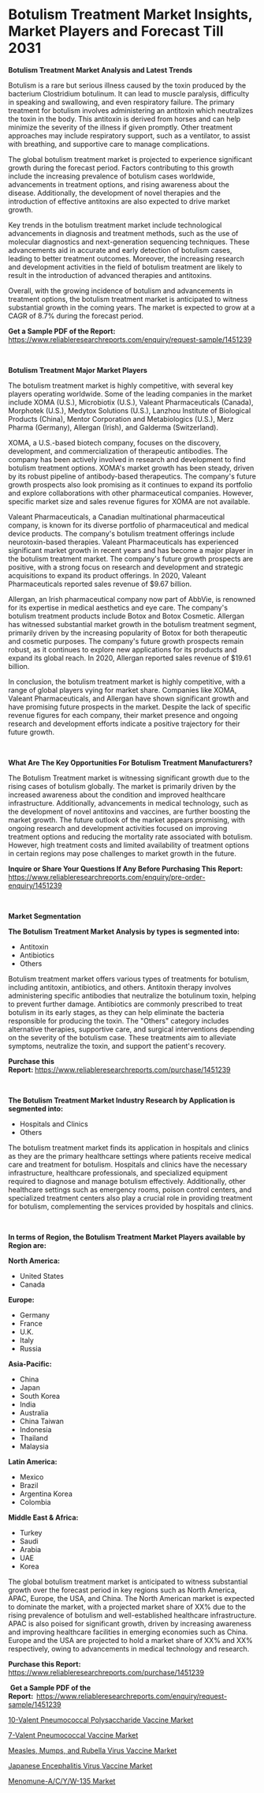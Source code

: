 <p><h1>Botulism Treatment Market Insights, Market Players and Forecast Till 2031</h1></p><p><strong>Botulism Treatment Market Analysis and Latest Trends</strong></p>
<p><p>Botulism is a rare but serious illness caused by the toxin produced by the bacterium Clostridium botulinum. It can lead to muscle paralysis, difficulty in speaking and swallowing, and even respiratory failure. The primary treatment for botulism involves administering an antitoxin which neutralizes the toxin in the body. This antitoxin is derived from horses and can help minimize the severity of the illness if given promptly. Other treatment approaches may include respiratory support, such as a ventilator, to assist with breathing, and supportive care to manage complications.</p><p>The global botulism treatment market is projected to experience significant growth during the forecast period. Factors contributing to this growth include the increasing prevalence of botulism cases worldwide, advancements in treatment options, and rising awareness about the disease. Additionally, the development of novel therapies and the introduction of effective antitoxins are also expected to drive market growth.</p><p>Key trends in the botulism treatment market include technological advancements in diagnosis and treatment methods, such as the use of molecular diagnostics and next-generation sequencing techniques. These advancements aid in accurate and early detection of botulism cases, leading to better treatment outcomes. Moreover, the increasing research and development activities in the field of botulism treatment are likely to result in the introduction of advanced therapies and antitoxins.</p><p>Overall, with the growing incidence of botulism and advancements in treatment options, the botulism treatment market is anticipated to witness substantial growth in the coming years. The market is expected to grow at a CAGR of 8.7% during the forecast period.</p></p>
<p><strong>Get a Sample PDF of the Report:&nbsp;</strong> <a href="https://www.reliableresearchreports.com/enquiry/request-sample/1451239">https://www.reliableresearchreports.com/enquiry/request-sample/1451239</a></p>
<p>&nbsp;</p>
<p><strong>Botulism Treatment Major Market Players</strong></p>
<p><p>The botulism treatment market is highly competitive, with several key players operating worldwide. Some of the leading companies in the market include XOMA (U.S.), Microbiotix (U.S.), Valeant Pharmaceuticals (Canada), Morphotek (U.S.), Medytox Solutions (U.S.), Lanzhou Institute of Biological Products (China), Mentor Corporation and Metabiologics (U.S.), Merz Pharma (Germany), Allergan (Irish), and Galderma (Switzerland).</p><p>XOMA, a U.S.-based biotech company, focuses on the discovery, development, and commercialization of therapeutic antibodies. The company has been actively involved in research and development to find botulism treatment options. XOMA's market growth has been steady, driven by its robust pipeline of antibody-based therapeutics. The company's future growth prospects also look promising as it continues to expand its portfolio and explore collaborations with other pharmaceutical companies. However, specific market size and sales revenue figures for XOMA are not available.</p><p>Valeant Pharmaceuticals, a Canadian multinational pharmaceutical company, is known for its diverse portfolio of pharmaceutical and medical device products. The company's botulism treatment offerings include neurotoxin-based therapies. Valeant Pharmaceuticals has experienced significant market growth in recent years and has become a major player in the botulism treatment market. The company's future growth prospects are positive, with a strong focus on research and development and strategic acquisitions to expand its product offerings. In 2020, Valeant Pharmaceuticals reported sales revenue of $9.67 billion.</p><p>Allergan, an Irish pharmaceutical company now part of AbbVie, is renowned for its expertise in medical aesthetics and eye care. The company's botulism treatment products include Botox and Botox Cosmetic. Allergan has witnessed substantial market growth in the botulism treatment segment, primarily driven by the increasing popularity of Botox for both therapeutic and cosmetic purposes. The company's future growth prospects remain robust, as it continues to explore new applications for its products and expand its global reach. In 2020, Allergan reported sales revenue of $19.61 billion.</p><p>In conclusion, the botulism treatment market is highly competitive, with a range of global players vying for market share. Companies like XOMA, Valeant Pharmaceuticals, and Allergan have shown significant growth and have promising future prospects in the market. Despite the lack of specific revenue figures for each company, their market presence and ongoing research and development efforts indicate a positive trajectory for their future growth.</p></p>
<p>&nbsp;</p>
<p><strong>What Are The Key Opportunities For Botulism Treatment Manufacturers?</strong></p>
<p><p>The Botulism Treatment market is witnessing significant growth due to the rising cases of botulism globally. The market is primarily driven by the increased awareness about the condition and improved healthcare infrastructure. Additionally, advancements in medical technology, such as the development of novel antitoxins and vaccines, are further boosting the market growth. The future outlook of the market appears promising, with ongoing research and development activities focused on improving treatment options and reducing the mortality rate associated with botulism. However, high treatment costs and limited availability of treatment options in certain regions may pose challenges to market growth in the future.</p></p>
<p><strong>Inquire or Share Your Questions If Any Before Purchasing This Report:</strong> <a href="https://www.reliableresearchreports.com/enquiry/pre-order-enquiry/1451239">https://www.reliableresearchreports.com/enquiry/pre-order-enquiry/1451239</a></p>
<p>&nbsp;</p>
<p><strong>Market Segmentation</strong></p>
<p><strong>The Botulism Treatment Market Analysis by types is segmented into:</strong></p>
<p><ul><li>Antitoxin</li><li>Antibiotics</li><li>Others</li></ul></p>
<p><p>Botulism treatment market offers various types of treatments for botulism, including antitoxin, antibiotics, and others. Antitoxin therapy involves administering specific antibodies that neutralize the botulinum toxin, helping to prevent further damage. Antibiotics are commonly prescribed to treat botulism in its early stages, as they can help eliminate the bacteria responsible for producing the toxin. The "Others" category includes alternative therapies, supportive care, and surgical interventions depending on the severity of the botulism case. These treatments aim to alleviate symptoms, neutralize the toxin, and support the patient's recovery.</p></p>
<p><strong>Purchase this Report:&nbsp;</strong><a href="https://www.reliableresearchreports.com/purchase/1451239">https://www.reliableresearchreports.com/purchase/1451239</a></p>
<p>&nbsp;</p>
<p><strong>The Botulism Treatment Market Industry Research by Application is segmented into:</strong></p>
<p><ul><li>Hospitals and Clinics</li><li>Others</li></ul></p>
<p><p>The botulism treatment market finds its application in hospitals and clinics as they are the primary healthcare settings where patients receive medical care and treatment for botulism. Hospitals and clinics have the necessary infrastructure, healthcare professionals, and specialized equipment required to diagnose and manage botulism effectively. Additionally, other healthcare settings such as emergency rooms, poison control centers, and specialized treatment centers also play a crucial role in providing treatment for botulism, complementing the services provided by hospitals and clinics.</p></p>
<p>&nbsp;</p>
<p><strong>In terms of Region, the Botulism Treatment Market Players available by Region are:</strong></p>
<p>
    <p> <strong> North America: </strong>
        <ul>
            <li>United States</li>
            <li>Canada</li>
        </ul>
        </p> 
    <p> <strong> Europe: </strong>
        <ul>
            <li>Germany</li>
            <li>France</li>
            <li>U.K.</li>
            <li>Italy</li>
            <li>Russia</li>
        </ul>
        </p> 
    <p> <strong> Asia-Pacific: </strong>
        <ul>
            <li>China</li>
            <li>Japan</li>
            <li>South Korea</li>
            <li>India</li>
            <li>Australia</li>
            <li>China Taiwan</li>
            <li>Indonesia</li>
            <li>Thailand</li>
            <li>Malaysia</li>
        </ul>
        </p> 
    <p> <strong> Latin America: </strong>
        <ul>
            <li>Mexico</li>
            <li>Brazil</li>
            <li>Argentina Korea</li>
            <li>Colombia</li>
        </ul>
        </p> 
    <p> <strong> Middle East & Africa: </strong>
        <ul>
            <li>Turkey</li>
            <li>Saudi</li>
            <li>Arabia</li>
            <li>UAE</li>
            <li>Korea</li>
        </ul>
    </p>
    </p>
<p><p>The global botulism treatment market is anticipated to witness substantial growth over the forecast period in key regions such as North America, APAC, Europe, the USA, and China. The North American market is expected to dominate the market, with a projected market share of XX% due to the rising prevalence of botulism and well-established healthcare infrastructure. APAC is also poised for significant growth, driven by increasing awareness and improving healthcare facilities in emerging economies such as China. Europe and the USA are projected to hold a market share of XX% and XX% respectively, owing to advancements in medical technology and research.</p></p>
<p><strong>Purchase this Report: </strong><a href="https://www.reliableresearchreports.com/purchase/1451239">https://www.reliableresearchreports.com/purchase/1451239</a></p>
<p>&nbsp;<strong>Get a Sample PDF of the Report:&nbsp;&nbsp;</strong><a href="https://www.reliableresearchreports.com/enquiry/request-sample/1451239">https://www.reliableresearchreports.com/enquiry/request-sample/1451239</a></p>
<p><strong></strong></p>
<p><p><a href="https://www.linkedin.com/pulse/decoding-10-valent-pneumococcal-polysaccharide-vaccine-pjrle?trackingId=W738PwjROd%2B%2BQuq8yCa6vw%3D%3D">10-Valent Pneumococcal Polysaccharide Vaccine Market</a></p><p><a href="https://www.linkedin.com/pulse/7-valent-pneumococcal-vaccine-market-challenges-opportunities-bwgce?trackingId=8GANPPmESV%2FTqGu81AUxcw%3D%3D">7-Valent Pneumococcal Vaccine Market</a></p><p><a href="https://www.linkedin.com/pulse/measles-mumps-rubella-virus-vaccine-market-size-global-aos6e?trackingId=KBSbaFbMcyXoi810T%2FmGzg%3D%3D">Measles, Mumps, and Rubella Virus Vaccine Market</a></p><p><a href="https://www.linkedin.com/pulse/japanese-encephalitis-virus-vaccine-market-share-amp-new-zml9e?trackingId=MxRQnqB6tdsWBGJ%2B8Uo%2Fjg%3D%3D">Japanese Encephalitis Virus Vaccine Market</a></p><p><a href="https://www.linkedin.com/pulse/menomune-acyw-135-market-research-report-forecasted-period-sh2ee?trackingId=vtzBJOrzvIUCpQ1a9FZAVA%3D%3D">Menomune-A/C/Y/W-135 Market</a></p></p>